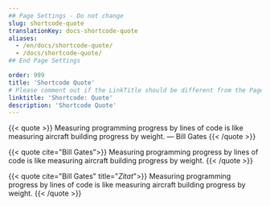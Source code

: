 ```yaml
---
## Page Settings - Do not change
slug: shortcode-quote
translationKey: docs-shortcode-quote
aliases:
  - /en/docs/shortcode-quote/
  - /docs/shortcode-quote/
## End Page Settings

order: 999
title: 'Shortcode Quote'
# Please comment out if the LinkTitle should be different from the Page `title`.
linktitle: 'Shortcode: Quote'
description: 'Shortcode Quote'
---
```


{{< quote >}}
Measuring programming progress by lines of code is like measuring aircraft building progress by weight.
— Bill Gates
{{< /quote >}}

{{< quote cite="Bill Gates">}}
Measuring programming progress by lines of code is like measuring aircraft building progress by weight.
{{< /quote >}}


{{< quote cite="Bill Gates" title="*Zitat*">}}
Measuring programming progress by lines of code is like measuring aircraft building progress by weight.
{{< /quote >}}